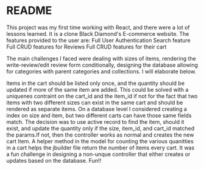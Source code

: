 # README

This project was my first time working with React, and there were a lot of lessons learned. It is a clone Black Diamond's E-commerce website. 
The features provided to the user are:
Full User Authentication
Search feature 
Full CRUD features for Reviews
Full CRUD features for their cart

The main challenges I faced were dealing with sizes of items, rendering the write-review/edit review form conditionally, designing the database allowing for categories with parent categories and collections. I will elaborate below.

Items in the cart should be listed only once, and the quantity should be updated if more of the same item are added. This could be solved with a uniquenes contraint on the cart_id and the item_id if not for the fact that two items with two different sizes can exist in the same cart and should be rendered as separate items. 
On a database level I considered creating a index on size and item, but two different carts can have those same fields match. The decision was to use active record to find the item, should it exist, and update the quantity only if the size, item_id, and cart_id matched the params.If not, then the controller works as normal and creates the new cart Item. A helper method in the model for counting the various quanitties in a cart helps the jbuilder file return the number of items every cart. It was a fun challenge in designing a non-unque controller that either creates or updates based on the database. Fun!!

